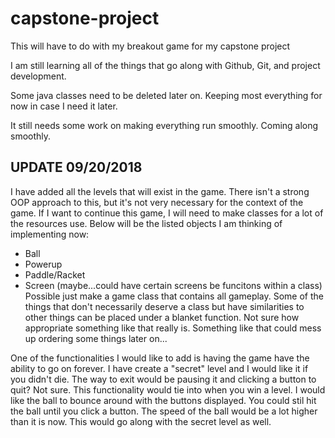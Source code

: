 # capstone-project
This will have to do with my breakout game for my capstone project

I am still learning all of the things that go along with Github, Git, and project development. 

Some java classes need to be deleted later on. Keeping most everything for now in case I need it later. 

It still needs some work on making everything run smoothly. Coming along smoothly. 

UPDATE 09/20/2018	
-----------------------------------------------------------

I have added all the levels that will exist in the game. There isn't a strong OOP approach to this, but it's not very necessary for the context of the game.
If I want to continue this game, I will need to make classes for a lot of the resources use. Below will be the listed objects I am thinking of 
implementing now:
-	Ball
-	Powerup
-	Paddle/Racket
-	Screen (maybe...could have certain screens be funcitons within a class)
		Possible just make a game class that contains all gameplay.
		Some of the things that don't necessarily deserve a class but have similarities to other things can
		be placed under a blanket function. Not sure how appropriate something like that really is. 
		Something like that could mess up ordering some things later on...
		
One of the functionalities I would like to add is having the game have the ability to go on forever. I have create a "secret" level and I would
like it if you didn't die. The way to exit would be pausing it and clicking a button to quit? Not sure. 
This functionality would tie into when you win a level. I would like the ball to bounce around with the buttons displayed. You could stil hit
the ball until you click a button. The speed of the ball would be a lot higher than it is now. This would go along with the secret level as well. 
